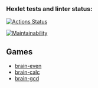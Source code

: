 ### Hexlet tests and linter status:
[![Actions Status](https://github.com/datsenko-md/backend-project-lvl1/workflows/hexlet-check/badge.svg)](https://github.com/datsenko-md/backend-project-lvl1/actions)

[![Maintainability](https://api.codeclimate.com/v1/badges/0cc99f352e024a59e91b/maintainability)](https://codeclimate.com/github/datsenko-md/backend-project-lvl1/maintainability)


## Games

* [brain-even](https://asciinema.org/a/mpJ2h6TjF3I6rqFtSWM8wsxXG)
* [brain-calc](https://asciinema.org/a/7Bt8elNNcQ2PpCKT48QxAHmmt)
* [brain-gcd](https://asciinema.org/a/UgxY6X7NZ19GB0PbEMcF7pQAs)
